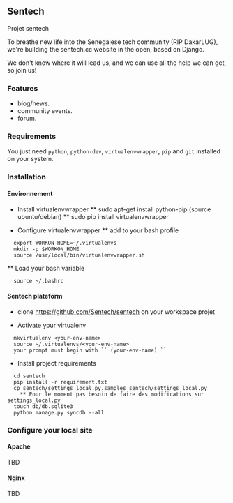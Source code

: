 ## Sentech

Projet sentech

To breathe new life into the Senegalese tech community (RIP DakarLUG),
we're building the sentech.cc website in the open, based on Django.

We don't know where it will lead us, and we can use all the help we can get,
so join us!

### Features

  * blog/news.
  * community events.
  * forum.


### Requirements

You just need ``python``, ``python-dev``, ``virtualenvwrapper``, ``pip``  and ``git`` installed on your system.


### Installation

#### Environnement

 * Install virtualenvwrapper
 ** sudo apt-get install python-pip (source ubuntu/debian)
 ** sudo pip install virtualenvwrapper

 * Configure virtualenvwrapper
 ** add to your bash profile

  ```
    export WORKON_HOME=~/.virtualenvs
    mkdir -p $WORKON_HOME
    source /usr/local/bin/virtualenvwrapper.sh

  ```

  ** Load your bash variable

  ```
    source ~/.bashrc

  ```


#### Sentech plateform

  * clone https://github.com/Sentech/sentech on your workspace projet

  * Activate your virtualenv

  ```
    mkvirtualenv <your-env-name>
    source ~/.virtualenvs/<your-env-name>
    your prompt must begin with `` (your-env-name) ``

  ```

  * Install project requirements

  ```
    cd sentech
    pip install -r requirement.txt
    cp sentech/settings_local.py.samples sentech/settings_local.py
      ** Pour le moment pas besoin de faire des modifications sur settings_local.py
    touch db/db.sqlite3
    python manage.py syncdb --all

  ```

### Configure your local site


#### Apache

TBD


#### Nginx

TBD

